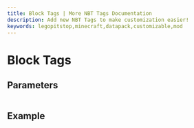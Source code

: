 ```yaml
---
title: Block Tags | More NBT Tags Documentation
description: Add new NBT Tags to make customization easier!
keywords: legopitstop,minecraft,datapack,customizable,mod
---
```


# Block Tags

## Parameters

```txt

```

## Example

```json

```
